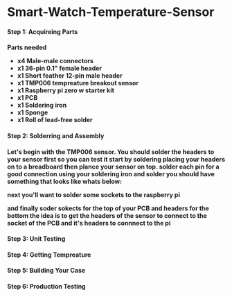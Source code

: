 # Smart-Watch-Temperature-Sensor



<h4><b>Step 1: Acquireing Parts<b><h4>
  
  Parts needed 
  - x4 Male-male connectors
  - x1 36-pin 0.1" female header
  - x1 Short feather 12-pin male header
  - x1 TMP006 tempreature breakout sensor
  - x1 Raspberry pi zero w starter kit
  - x1 PCB
  - x1 Soldering iron 
  - x1 Sponge 
  - x1 Roll of lead-free solder

<h4><b>Step 2: Solderring and Assembly<b><h4>
  
Let's begin with the TMP006 sensor. You should solder the headers to your sensor first so you can test it start by soldering placing your  headers on to a breadboard then plance your sensor on top. solder each pin for a good connection using your soldering iron and solder 
you should have something that looks like whats below:

next you'll want to solder some sockets to the raspberry pi 

and finally soder sokects for the top of your PCB and headers for the bottom the idea is to get the headers of the sensor to connect to the socket of the PCB and it's headers to connnect to the pi

<h4><b>Step 3: Unit Testing<b><h4>
<h4><b>Step 4: Getting Tempreature <b><h4>  
<h4><b>Step 5: Building Your Case<b><h4> 
<h4><b>Step 6: Production Testing <b><h4>  
